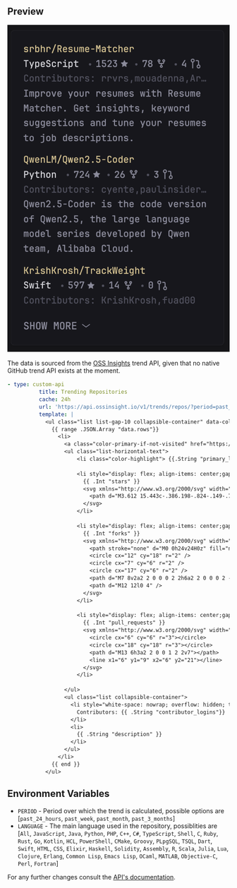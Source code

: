 ## Preview
![](preview.png)

The data is sourced from the [OSS Insights](https://ossinsight.io/) trend API, given that no native GitHub trend API exists at the moment. 

```yaml
- type: custom-api
          title: Trending Repositories
          cache: 24h 
          url: 'https://api.ossinsight.io/v1/trends/repos/?period=past_24_hours&language=All'
          template: |
            <ul class="list list-gap-10 collapsible-container" data-collapse-after="3">
              {{ range .JSON.Array "data.rows"}}
                <li>
                  <a class="color-primary-if-not-visited" href="https://github.com/{{ .String "repo_name" }}">{{ .String "repo_name" }}</a> 
                  <ul class="list-horizontal-text">
                      <li class="color-highlight"> {{.String "primary_language"}} </li>

                      <li style="display: flex; align-items: center;gap: 4px;">
                        {{ .Int "stars" }}
                        <svg xmlns="http://www.w3.org/2000/svg" width="10" height="10" fill="currentColor" viewBox="0 0 16 16" aria-hidden="true" focusable="false">
                          <path d="M3.612 15.443c-.386.198-.824-.149-.746-.592l.83-4.73L.173 6.765c-.329-.314-.158-.888.283-.95l4.898-.696L7.538.792c.197-.39.73-.39.927 0l2.184 4.327 4.898.696c.441.062.612.636.282.95l-3.522 3.356.83 4.73c.078.443-.36.79-.746.592L8 13.187l-4.389 2.256z"/>
                        </svg>
                      </li>

                      <li style="display: flex; align-items: center;gap: 4px;">
                        {{ .Int "forks" }}
                        <svg xmlns="http://www.w3.org/2000/svg" width="16" height="16" viewBox="0 0 24 24" fill="none" stroke="currentColor" stroke-width="2" stroke-linecap="round" stroke-linejoin="round" aria-hidden="true" focusable="false">
                          <path stroke="none" d="M0 0h24v24H0z" fill="none"/>
                          <circle cx="12" cy="18" r="2" />
                          <circle cx="7" cy="6" r="2" />
                          <circle cx="17" cy="6" r="2" />
                          <path d="M7 8v2a2 2 0 0 0 2 2h6a2 2 0 0 0 2 -2v-2" />
                          <path d="M12 12l0 4" />
                        </svg>
                      </li>

                      <li style="display: flex; align-items: center;gap: 4px;">
                        {{ .Int "pull_requests" }}
                        <svg xmlns="http://www.w3.org/2000/svg" width="16" height="16" viewBox="0 0 24 24" fill="none" stroke="currentColor" stroke-width="2" stroke-linecap="round" stroke-linejoin="round" aria-hidden="true" focusable="false">
                          <circle cx="6" cy="6" r="3"></circle>
                          <circle cx="18" cy="18" r="3"></circle>
                          <path d="M13 6h3a2 2 0 0 1 2 2v7"></path>
                          <line x1="6" y1="9" x2="6" y2="21"></line>
                        </svg>
                      </li>

                  </ul>
                  <ul class="list collapsible-container">
                    <li style="white-space: nowrap; overflow: hidden; text-overflow: ellipsis;" class="color-subdue">
                      Contributors: {{ .String "contributor_logins"}}
                    </li>
                    <li>
                      {{ .String "description" }}
                    </li>
                  </ul>
                </li>
              {{ end }}
            </ul>
```

## Environment Variables
- `PERIOD` - Period over which the trend is calculated, possible options are [`past_24_hours`, `past_week`, `past_month`, `past_3_months`]
- `LANGUAGE` - The main language used in the repository, possiblities are  [`All`, `JavaScript`, `Java`, `Python`, `PHP`, `C++`, `C#`, `TypeScript`, `Shell`, `C`, `Ruby`, `Rust`, `Go`, `Kotlin`, `HCL`, `PowerShell`, `CMake`, `Groovy`, `PLpgSQL`, `TSQL`, `Dart`, `Swift`, `HTML`, `CSS`, `Elixir`, `Haskell`, `Solidity`, `Assembly`, `R`, `Scala`, `Julia`, `Lua`, `Clojure`, `Erlang`, `Common Lisp`, `Emacs Lisp`, `OCaml`, `MATLAB`, `Objective-C`, `Perl`, `Fortran`]

For any further changes consult the [API's documentation](https://ossinsight.io/docs/api/list-trending-repos). 